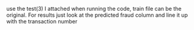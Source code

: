 use the test(3) I attached when running the code, train file can be the original. For results just look at the predicted fraud column and line it up with the transaction number
